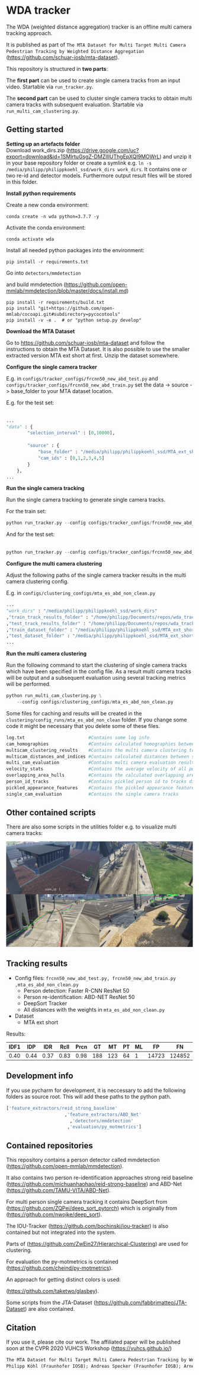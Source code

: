 # WDA tracker

The WDA (weighted distance aggregation) tracker is an offline multi camera tracking approach.

It is published as part of `The MTA Dataset for Multi Target Multi Camera Pedestrian Tracking by Weighted Distance Aggregation`
(https://github.com/schuar-iosb/mta-dataset). 


This repository is structured in **two parts**:  

 The **first part** can be used to create single camera tracks 
from an input video. Startable via `run_tracker.py`.

The **second part** can be used to cluster single camera tracks
to obtain multi camera tracks with subsequent evaluation. Startable via `run_multi_cam_clustering.py`.




## Getting started


**Setting up an artefacts folder**  
Download work_dirs.zip (https://drive.google.com/uc?export=download&id=1SMlrtuGsgZ-DMZlIlUThgEpXQI9MOWrL) and unzip it in your base repository folder or create a symlink e.g. 
`ln -s /media/philipp/philippkoehl_ssd/work_dirs work_dirs`. 
It contains one or two re-id and detector models.
Furthermore output result files will be stored in this folder.

**Install python requirements**

Create a new conda environment:

```shell script
conda create -n wda python=3.7.7 -y
```
Activate the conda environment:
```shell script
conda activate wda
```
Install all needed python packages into the environment:
```shell script
pip install -r requirements.txt
```

Go into `detectors/mmdetection`

and build mmdetection (https://github.com/open-mmlab/mmdetection/blob/master/docs/install.md)

```shell script
pip install -r requirements/build.txt
pip install "git+https://github.com/open-mmlab/cocoapi.git#subdirectory=pycocotools"
pip install -v -e .  # or "python setup.py develop"
```
 

**Download the MTA Dataset**

Go to https://github.com/schuar-iosb/mta-dataset 
and follow the instructions to obtain the MTA Dataset. It is also possible to use 
the smaller extracted version MTA ext short at first. Unzip the dataset somewhere.

**Configure the single camera tracker**

E.g. in `configs/tracker_configs/frcnn50_new_abd_test.py` and `configs/tracker_configs/frcnn50_new_abd_train.py` 
set the data -> source -> base_folder to your MTA dataset location.

E.g. for the test set:
```python

...
"data" : {
        "selection_interval" : [0,10000],

        "source" : {
            "base_folder" : "/media/philipp/philippkoehl_ssd/MTA_ext_short/test",
            "cam_ids" : [0,1,2,3,4,5]
        }
    },
...
```

**Run the single camera tracking**

Run the single camera tracking to generate single camera tracks.

For the train set:

```python
python run_tracker.py --config configs/tracker_configs/frcnn50_new_abd_train.py
```

And for the test set:

```python

python run_tracker.py --config configs/tracker_configs/frcnn50_new_abd_test.py

```


**Configure the multi camera clustering**

Adjust the following paths of the single camera tracker results in the multi camera clustering config.

E.g. in `configs/clustering_configs/mta_es_abd_non_clean.py`

```python
...
"work_dirs" : "/media/philipp/philippkoehl_ssd/work_dirs"
,"train_track_results_folder" : "/home/philipp/Documents/repos/wda_tracker/work_dirs/tracker/config_runs/frcnn50_new_abd_train/tracker_results"
,"test_track_results_folder" : "/home/philipp/Documents/repos/wda_tracker/work_dirs/tracker/config_runs/frcnn50_new_abd_test/tracker_results"
,"train_dataset_folder" : "/media/philipp/philippkoehl_ssd/MTA_ext_short/train"
,"test_dataset_folder" : "/media/philipp/philippkoehl_ssd/MTA_ext_short/test"
...
```


**Run the multi camera clustering**

Run the following command to start the clustering of single camera tracks which
have been specified in the config file. As a result multi camera tracks will be output  and 
a subsequent evaluation using several tracking metrics will be performed.

```python
python run_multi_cam_clustering.py \
    --config configs/clustering_configs/mta_es_abd_non_clean.py
```

Some files for caching and results will be created in the `clustering/config_runs/mta_es_abd_non_clean`
folder. If you change some code it might be necessary that you delete some of these files.

```python
log.txt                        #Contains some log info
cam_homographies               #Contains calculated homographies between cameras                         
multicam_clustering_results    #Contains the multi camera clustering tracks
multicam_distances_and_indices #Contains calculated distances between single camera tracks 
multi_cam_evaluation           #Contains multi camera evaluation results
velocity_stats                 #Contains the average velocity of all persons 
overlapping_area_hulls         #Contains the calculated overlapping areas between all cameras 
person_id_tracks               #Contains pickled person id to tracks dictionary 
pickled_appearance_features    #Contains the pickled appearance feature for all frames
single_cam_evaluation          #Contains the single camera tracks

```


## Other contained scripts

There are also some scripts in the utilities folder e.g. to visualize multi camera tracks:

![](readme_files/img_hid_17_oid_1966.jpg)

## Tracking results


- Config files: `frcnn50_new_abd_test.py, frcnn50_new_abd_train.py ,mta_es_abd_non_clean.py`
    - Person detection: Faster R-CNN ResNet 50 
    - Person re-identification: ABD-NET ResNet 50
    - DeepSort Tracker
    - All distances with the weights in `mta_es_abd_non_clean.py`
- Dataset
    - MTA ext short

Results:

| IDF1 | IDP  | IDR  | Rcll | Prcn | GT  | MT  | PT | ML | FP    | FN     | IDs  | FM   | MOTA | MOTP | 
|------|------|------|------|------|-----|-----|----|----|-------|--------|------|------|------|------| 
| 0.40 | 0.44 | 0.37 | 0.83 | 0.98 | 188 | 123 | 64 | 1  | 14723 | 124852 | 1846 | 7140 | 0.80 | 0.18 | 



## Development info

If you use pycharm for development, it is neccessary to add the following
folders as source root. This will add these paths to the python path.
```python
['feature_extractors/reid_strong_baseline'
                      ,'feature_extractors/ABD_Net'
                        ,'detectors/mmdetection'
                       ,'evaluation/py_motmetrics']
```


## Contained repositories

This repository contains a person detector called mmdetection
 (https://github.com/open-mmlab/mmdetection).
 
 
It also contains two person re-identification approaches strong reid baseline (https://github.com/michuanhaohao/reid-strong-baseline) and
ABD-Net (https://github.com/TAMU-VITA/ABD-Net). 
 
For multi person single camera tracking it contains DeepSort from (https://github.com/ZQPei/deep_sort_pytorch) 
which is originally from (https://github.com/nwojke/deep_sort).

The IOU-Tracker (https://github.com/bochinski/iou-tracker) is also contained but not integrated into the system.

Parts of  (https://github.com/ZwEin27/Hierarchical-Clustering) are used for clustering.

For evaluation the py-motmetrics is contained (https://github.com/cheind/py-motmetrics).

An approach for getting distinct colors is used:

(https://github.com/taketwo/glasbey).

Some scripts from the JTA-Dataset (https://github.com/fabbrimatteo/JTA-Dataset) are also contained.

## Citation

If you use it, please cite our work.
The affiliated paper will be published soon at the CVPR 2020 VUHCS Workshop (https://vuhcs.github.io/)

```latex
The MTA Dataset for Multi Target Multi Camera Pedestrian Tracking by Weighted Distance Aggregation. 
Philipp Köhl (Fraunhofer IOSB); Andreas Specker (Fraunhofer IOSB); Arne Schumann (Fraunhofer IOSB)* (Oral)
```
